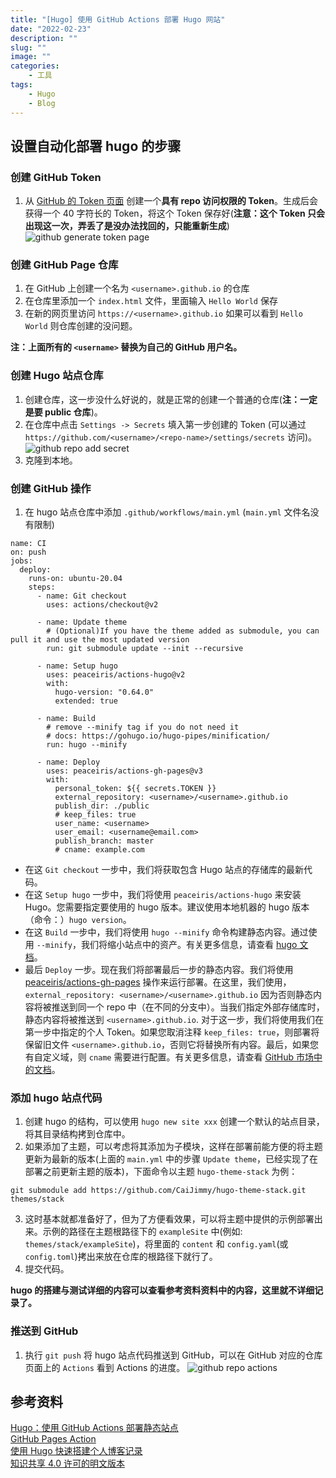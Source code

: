 ```yaml
---
title: "[Hugo] 使用 GitHub Actions 部署 Hugo 网站"  
date: "2022-02-23"  
description: ""  
slug: ""  
image: ""  
categories:  
    - 工具
tags:  
    - Hugo
    - Blog
---  
```


## 设置自动化部署 hugo 的步骤

### 创建 GitHub Token
1. 从 [GitHub 的 Token 页面](https://github.com/settings/tokens/new) 创建一个**具有 repo 访问权限的 Token**。生成后会获得一个 40 字符长的 Token，将这个 Token 保存好(**注意：这个 Token 只会出现这一次，弄丢了是没办法找回的，只能重新生成**)
![github generate token page](github_generate_token.jpg)  

### 创建 GitHub Page 仓库
1. 在 GitHub 上创建一个名为 `<username>.github.io` 的仓库
2. 在仓库里添加一个 `index.html` 文件，里面输入 `Hello World` 保存
3. 在新的网页里访问 `https://<username>.github.io` 如果可以看到 `Hello World` 则仓库创建的没问题。

**注：上面所有的 `<username>` 替换为自己的 GitHub 用户名。**

### 创建 Hugo 站点仓库
1. 创建仓库，这一步没什么好说的，就是正常的创建一个普通的仓库(**注：一定是要 public 仓库**)。
2. 在仓库中点击 `Settings -> Secrets` 填入第一步创建的 Token (可以通过 `https://github.com/<username>/<repo-name>/settings/secrets` 访问)。
![github repo add secret](github_repo_add_secret.jpg)  
3. 克隆到本地。

### 创建 GitHub 操作
1. 在 hugo 站点仓库中添加 `.github/workflows/main.yml` (`main.yml` 文件名没有限制)
```
name: CI
on: push
jobs:
  deploy:
    runs-on: ubuntu-20.04
    steps:
      - name: Git checkout
        uses: actions/checkout@v2

      - name: Update theme
        # (Optional)If you have the theme added as submodule, you can pull it and use the most updated version
        run: git submodule update --init --recursive

      - name: Setup hugo
        uses: peaceiris/actions-hugo@v2
        with:
          hugo-version: "0.64.0"
          extended: true

      - name: Build
        # remove --minify tag if you do not need it
        # docs: https://gohugo.io/hugo-pipes/minification/
        run: hugo --minify

      - name: Deploy
        uses: peaceiris/actions-gh-pages@v3
        with:
          personal_token: ${{ secrets.TOKEN }}
          external_repository: <username>/<username>.github.io
          publish_dir: ./public
          # keep_files: true
          user_name: <username>
          user_email: <username@email.com>
          publish_branch: master
          # cname: example.com
```
  - 在这 `Git checkout` 一步中，我们将获取包含 Hugo 站点的存储库的最新代码。
  - 在这 `Setup hugo` 一步中，我们将使用 `peaceiris/actions-hugo` 来安装 Hugo。您需要指定要使用的 hugo 版本。建议使用本地机器的 hugo 版本（命令：）`hugo version`。
  - 在这 `Build` 一步中，我们将使用 `hugo --minify` 命令构建静态内容。通过使用 `--minify`，我们将缩小站点中的资产。有关更多信息，请查看 [hugo 文档](https://gohugo.io/hugo-pipes/minification/)。
  - 最后 `Deploy` 一步。现在我们将部署最后一步的静态内容。我们将使用 [peaceiris/actions-gh-pages](https://github.com/peaceiris/actions-gh-pages) 操作来运行部署。在这里，我们使用，`external_repository: <username>/<username>.github.io` 因为否则静态内容将被推送到同一个 repo 中（在不同的分支中）。当我们指定外部存储库时，静态内容将被推送到 `<username>.github.io`. 对于这一步，我们将使用我们在第一步中指定的个人 Token。如果您取消注释 `keep_files: true`，则部署将保留旧文件 `<username>.github.io`，否则它将替换所有内容。最后，如果您有自定义域，则 `cname` 需要进行配置。有关更多信息，请查看 [GitHub 市场中的文档](https://github.com/marketplace/actions/github-pages-action)。

### 添加 hugo 站点代码
1. 创建 hugo 的结构，可以使用 `hugo new site xxx` 创建一个默认的站点目录，将其目录结构拷到仓库中。
2. 如果添加了主题，可以考虑将其添加为子模块，这样在部署前能方便的将主题更新为最新的版本(上面的 `main.yml` 中的步骤 `Update theme`，已经实现了在部署之前更新主题的版本)，下面命令以主题 `hugo-theme-stack` 为例：
```
git submodule add https://github.com/CaiJimmy/hugo-theme-stack.git themes/stack
```

3. 这时基本就都准备好了，但为了方便看效果，可以将主题中提供的示例部署出来。示例的路径在主题根路径下的 `exampleSite` 中(例如: `themes/stack/exampleSite`)，将里面的 `content` 和 `config.yaml`(或 `config.toml`)拷出来放在仓库的根路径下就行了。
4. 提交代码。

**hugo 的搭建与测试详细的内容可以查看参考资料资料中的内容，这里就不详细记录了。**

### 推送到 GitHub
1. 执行 `git push` 将 hugo 站点代码推送到 GitHub，可以在 GitHub 对应的仓库页面上的 `Actions` 看到 Actions 的进度。
![github repo actions](github_repo_actions.jpg)

## 参考资料
[Hugo：使用 GitHub Actions 部署静态站点](https://ruddra.com/hugo-deploy-static-page-using-github-actions/)  
[GitHub Pages Action](https://github.com/peaceiris/actions-gh-pages)  
[使用 Hugo 快速搭建个人博客记录](https://blog.wangjunfeng.com/post/hugo/)  
[知识共享 4.0 许可的明文版本](https://creativecommons.org/2014/01/07/plaintext-versions-of-creative-commons-4-0-licenses/)  
